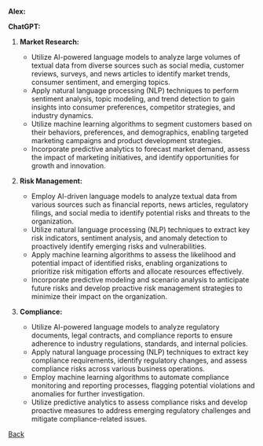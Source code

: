 <b>Alex:</b> 

<b>ChatGPT:</b><br>
1. **Market Research:**
   - Utilize AI-powered language models to analyze large volumes of textual data from diverse sources such as social media, customer reviews, surveys, and news articles to identify market trends, consumer sentiment, and emerging topics.
   - Apply natural language processing (NLP) techniques to perform sentiment analysis, topic modeling, and trend detection to gain insights into consumer preferences, competitor strategies, and industry dynamics.
   - Utilize machine learning algorithms to segment customers based on their behaviors, preferences, and demographics, enabling targeted marketing campaigns and product development strategies.
   - Incorporate predictive analytics to forecast market demand, assess the impact of marketing initiatives, and identify opportunities for growth and innovation.

2. **Risk Management:**
   - Employ AI-driven language models to analyze textual data from various sources such as financial reports, news articles, regulatory filings, and social media to identify potential risks and threats to the organization.
   - Utilize natural language processing (NLP) techniques to extract key risk indicators, sentiment analysis, and anomaly detection to proactively identify emerging risks and vulnerabilities.
   - Apply machine learning algorithms to assess the likelihood and potential impact of identified risks, enabling organizations to prioritize risk mitigation efforts and allocate resources effectively.
   - Incorporate predictive modeling and scenario analysis to anticipate future risks and develop proactive risk management strategies to minimize their impact on the organization.

3. **Compliance:**
   - Utilize AI-powered language models to analyze regulatory documents, legal contracts, and compliance reports to ensure adherence to industry regulations, standards, and internal policies.
   - Apply natural language processing (NLP) techniques to extract key compliance requirements, identify regulatory changes, and assess compliance risks across various business operations.
   - Employ machine learning algorithms to automate compliance monitoring and reporting processes, flagging potential violations and anomalies for further investigation.
   - Utilize predictive analytics to assess compliance risks and develop proactive measures to address emerging regulatory challenges and mitigate compliance-related issues.

[Back]()
